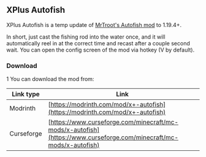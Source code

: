 ## XPlus Autofish

XPlus Autofish is a temp update of [MrTroot's Autofish mod](https://www.curseforge.com/minecraft/mc-mods/autofish) to 1.19.4+.

In short, just cast the fishing rod into the water once, and it will automatically reel in at the correct time and recast after a couple second wait. You can open the config screen of the mod via hotkey (V by default).

### Download
1
You can download the mod from:

| Link type  | Link                                                         |
| ---------- | ------------------------------------------------------------ |
| Modrinth   | [https://modrinth.com/mod/x+-autofish](https://modrinth.com/mod/x+-autofish) |
| Curseforge | [https://www.curseforge.com/minecraft/mc-mods/x-autofish](https://www.curseforge.com/minecraft/mc-mods/x-autofish) |

